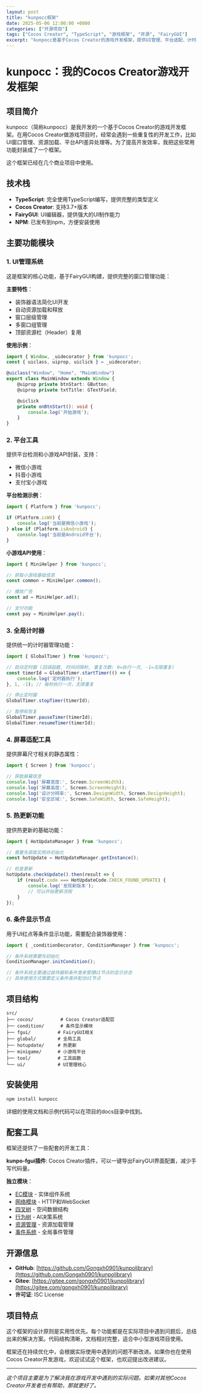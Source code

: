 ```yaml
---
layout: post
title: "kunpocc框架"
date: 2025-05-06 12:00:00 +0800
categories: ["开源项目"]
tags: ["Cocos Creator", "TypeScript", "游戏框架", "开源", "FairyGUI"]
excerpt: "kunpocc是基于Cocos Creator的游戏开发框架，提供UI管理、平台适配、计时器等常用功能模块。"
---
```


# kunpocc：我的Cocos Creator游戏开发框架

## 项目简介

kunpocc（简称kunpocc）是我开发的一个基于Cocos Creator的游戏开发框架。在用Cocos Creator做游戏项目时，经常会遇到一些重复性的开发工作，比如UI窗口管理、资源加载、平台API差异处理等。为了提高开发效率，我把这些常用功能封装成了一个框架。

这个框架已经在几个商业项目中使用。

## 技术栈

- **TypeScript**: 完全使用TypeScript编写，提供完整的类型定义
- **Cocos Creator**: 支持3.7+版本
- **FairyGUI**: UI编辑器，提供强大的UI制作能力
- **NPM**: 已发布到npm，方便安装使用

## 主要功能模块

### 1. UI管理系统

这是框架的核心功能，基于FairyGUI构建，提供完整的窗口管理功能：

**主要特性**：
- 装饰器语法简化UI开发
- 自动资源加载和释放
- 窗口层级管理
- 多窗口组管理
- 顶部资源栏（Header）复用

**使用示例**：
```typescript
import { Window, _uidecorator } from 'kunpocc';
const { uiclass, uiprop, uiclick } = _uidecorator;

@uiclass("Window", "Home", "MainWindow")
export class MainWindow extends Window {
    @uiprop private btnStart: GButton;
    @uiprop private txtTitle: GTextField;

    @uiclick
    private onBtnStart(): void {
        console.log('开始游戏');
    }
}
```

### 2. 平台工具

提供平台检测和小游戏API封装，支持：
- 微信小游戏
- 抖音小游戏  
- 支付宝小游戏

**平台检测示例**：
```typescript
import { Platform } from 'kunpocc';

if (Platform.isWX) {
    console.log('当前是微信小游戏');
} else if (Platform.isAndroid) {
    console.log('当前是Android平台');
}
```

**小游戏API使用**：
```typescript
import { MiniHelper } from 'kunpocc';

// 获取小游戏基础信息
const common = MiniHelper.common();

// 播放广告
const ad = MiniHelper.ad();

// 支付功能
const pay = MiniHelper.pay();
```

### 3. 全局计时器

提供统一的计时器管理功能：

```typescript
import { GlobalTimer } from 'kunpocc';

// 启动定时器 (回调函数, 时间间隔秒, 重复次数: 0=执行一次, -1=无限重复)
const timerId = GlobalTimer.startTimer(() => {
    console.log('定时器执行');
}, 1, -1); // 每秒执行一次，无限重复

// 停止定时器
GlobalTimer.stopTimer(timerId);

// 暂停和恢复
GlobalTimer.pauseTimer(timerId);
GlobalTimer.resumeTimer(timerId);
```

### 4. 屏幕适配工具

提供屏幕尺寸相关的静态属性：

```typescript
import { Screen } from 'kunpocc';

// 获取屏幕信息
console.log('屏幕宽度:', Screen.ScreenWidth);
console.log('屏幕高度:', Screen.ScreenHeight);
console.log('设计分辨率:', Screen.DesignWidth, Screen.DesignHeight);
console.log('安全区域:', Screen.SafeWidth, Screen.SafeHeight);
```

### 5. 热更新功能

提供热更新的基础功能：

```typescript
import { HotUpdateManager } from 'kunpocc';

// 需要先获取实例并初始化
const hotUpdate = HotUpdateManager.getInstance();

// 检查更新
hotUpdate.checkUpdate().then(result => {
    if (result.code === HotUpdateCode.CHECK_FOUND_UPDATE) {
        console.log('发现新版本');
        // 可以开始更新流程
    }
});
```

### 6. 条件显示节点

用于UI红点等条件显示功能，需要配合装饰器使用：

```typescript
import { _conditionDecorator, ConditionManager } from 'kunpocc';

// 条件系统需要先初始化
ConditionManager.initCondition();

// 条件系统主要通过装饰器和条件类来管理UI节点的显示状态
// 具体使用方式需要定义条件类并配合UI节点
```

## 项目结构

```
src/
├── cocos/          # Cocos Creator适配层
├── condition/      # 条件显示模块
├── fgui/          # FairyGUI相关
├── global/        # 全局工具
├── hotupdate/     # 热更新
├── minigame/      # 小游戏平台
├── tool/          # 工具函数
└── ui/            # UI管理核心
```

## 安装使用

```bash
npm install kunpocc
```

详细的使用文档和示例代码可以在项目的docs目录中找到。

## 配套工具

框架还提供了一些配套的开发工具：

**kunpo-fgui插件**: Cocos Creator插件，可以一键导出FairyGUI界面配置，减少手写代码量。

**独立模块**：
- [EC模块](https://github.com/Gongxh0901/kunpo-ec) - 实体组件系统
- [网络模块](https://github.com/Gongxh0901/kunpocc-net) - HTTP和WebSocket
- [四叉树](https://github.com/Gongxh0901/kunpo-quadtree) - 空间数据结构
- [行为树](https://github.com/Gongxh0901/kunpocc-behaviortree) - AI决策系统
- [资源管理](https://github.com/Gongxh0901/kunpocc-assets) - 资源加载管理
- [事件系统](https://github.com/Gongxh0901/kunpocc-event) - 全局事件管理

## 开源信息

- **GitHub**: [https://github.com/Gongxh0901/kunpolibrary](https://github.com/Gongxh0901/kunpolibrary)
- **Gitee**: [https://gitee.com/gongxh0901/kunpolibrary](https://gitee.com/gongxh0901/kunpolibrary)
- **许可证**: ISC License

## 项目特点

这个框架的设计原则是实用性优先。每个功能都是在实际项目中遇到问题后，总结出来的解决方案。代码结构清晰，文档相对完整，适合中小型游戏项目使用。

框架还在持续优化中，会根据实际使用中遇到的问题不断改进。如果你也在使用Cocos Creator开发游戏，欢迎试试这个框架，也欢迎提出改进建议。

---

*这个项目主要是为了解决我在游戏开发中遇到的实际问题。如果对其他Cocos Creator开发者也有帮助，那就更好了。*